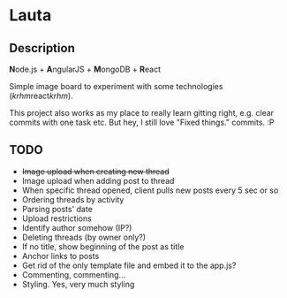 # Lauta

## Description

**N**ode.js + **A**ngularJS + **M**ongoDB + **R**eact

Simple image board to experiment with some technologies (*krhm*react*krhm*).

This project also works as my place to really learn gitting right, e.g. clear commits with one task etc.
But hey, I still love "Fixed things." commits. :P


## TODO

* <del>Image upload when creating new thread</del>
* Image upload when adding post to thread
* When specific thread opened, client pulls new posts every 5 sec or so
* Ordering threads by activity
* Parsing posts' date
* Upload restrictions
* Identify author somehow (IP?)
* Deleting threads (by owner only?)
* If no title, show beginning of the post as title
* Anchor links to posts
* Get rid of the only template file and embed it to the app.js?
* Commenting, commenting...
* Styling. Yes, very much styling

